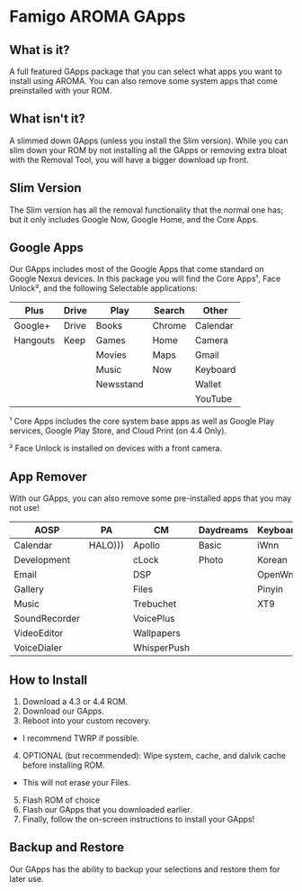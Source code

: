 Famigo AROMA GApps
=======
What is it?
------
A full featured GApps package that you can select what apps you want to install using AROMA. You can also remove some system apps that come preinstalled with your ROM.

What isn't it?
------
A slimmed down GApps (unless you install the Slim version). While you can slim down your ROM by not installing all the GApps or removing extra bloat with the Removal Tool, you will have a bigger download up front.

Slim Version
------
The Slim version has all the removal functionality that the normal one has; but it only includes Google Now, Google Home, and the Core Apps.

Google Apps
------------
Our GApps includes most of the Google Apps that come standard on Google Nexus devices. In this package you will find the Core Apps¹, Face Unlock², and the following Selectable applications:

|Plus	|Drive	|	Play	|Search|	Other|
|-------|-------|-----------|-------|--------|
|Google+|Drive	|Books		|Chrome	|Calendar|
|Hangouts|Keep	|Games		|Home	|Camera|
|		|		|Movies		|Maps	|Gmail|
|		|		|Music		|Now	|Keyboard|
|		|		|Newsstand	|		|Wallet|
|		|		|			|		|YouTube|

¹ Core Apps includes the core system base apps as well as Google Play services, Google Play Store, and Cloud Print (on 4.4 Only).

² Face Unlock is installed on devices with a front camera.

App Remover
------------
With our GApps, you can also remove some pre-installed apps that you may not use!

|		AOSP	|	PA	| 	CM 		|Daydreams  |Keyboards	|Wallpapers		|	PAC		|Slim  |Other|
|---------------|--------|-----------|-----------|-----------|---------------|------------|------|-----------|
|Calendar		|HALO)))|Apollo		|Basic		|iWnn		|Basic			|Game		|Files	|SpareParts|
|Development	|		|cLock		|Photo		|Korean		|Galaxy4		|Wallpapers	|IRC	|Terminal|
|Email			|		|DSP		|			|OpenWnn	|HoloSpiral		|			|		|		|
|Gallery		|		|Files		|			|Pinyin		|MagicSmoke		|			|		|		|
|Music			|		|Trebuchet	|			|XT9		|NoiseField		|			|		|		|
|SoundRecorder	|		|VoicePlus	|			|			|PhaseBeam		|			|		|		|
|VideoEditor	|		|Wallpapers	|			|			|SunBeam		|			|		|		|
|VoiceDialer	|		|WhisperPush|			|			|Visualizations	|			|		|		|

How to Install
------------
1. Download a 4.3 or 4.4 ROM.
2. Download our GApps.
3. Reboot into your custom recovery.
  * I recommend TWRP if possible.
4. OPTIONAL (but recommended): Wipe system, cache, and dalvik cache before installing ROM.
  * This will not erase your Files.
5. Flash ROM of choice
6. Flash our GApps that you downloaded earlier.
7. Finally, follow the on-screen instructions to install your GApps!

Backup and Restore
------------
Our GApps has the ability to backup your selections and restore them for later use.
